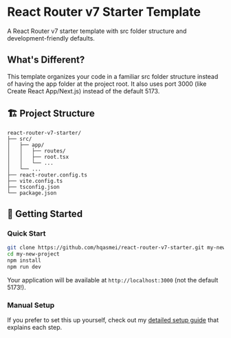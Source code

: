 # React Router v7 Starter Template

A React Router v7 starter template with src folder structure and development-friendly defaults.

## What's Different?

This template organizes your code in a familiar src folder structure instead of having the app folder at the project root. It also uses port 3000 (like Create React App/Next.js) instead of the default 5173.

## 🏗️ Project Structure

```
react-router-v7-starter/
├── src/
│   ├── app/
│   │   ├── routes/
│   │   ├── root.tsx
│   │   └── ...
│   └── ...
├── react-router.config.ts
├── vite.config.ts
├── tsconfig.json
└── package.json
```

## 🚀 Getting Started

### Quick Start

```bash
git clone https://github.com/hqasmei/react-router-v7-starter.git my-new-project
cd my-new-project
npm install
npm run dev
```

Your application will be available at `http://localhost:3000` (not the default 5173!).

### Manual Setup

If you prefer to set this up yourself, check out my [detailed setup guide](https://hosnaqasmei.com/react-router-v7-starter) that explains each step.
